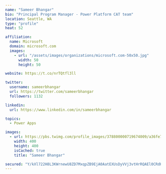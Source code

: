 ```yaml
---
name: "Sameer Bhangar"
bio: "Principal Program Manager - Power Platform CAT team"
location: Seattle, WA
type: "profile"
heat: 52

affiliation:
  name: Microsoft
  domain: microsoft.com
  images:
    - url: "/assets/images/organizations/microsoft.com-50x50.jpg"
      width: 50
      height: 50

website: https://t.co/nrTQtfl3ll

twitter:
  username: sameerbhangar
  url: https://twitter.com/sameerbhangar
  followers: 1132

linkedin:
  url: https://www.linkedin.com/in/sameerbhangar

topics:
  - Power Apps

images:
  - url: https://pbs.twimg.com/profile_images/378800000719674009/a36fe7ddfab1778b76e5793772e43798_400x400.jpeg
    width: 400
    height: 400
    isCached: true
    title: "Sameer Bhangar"

secured: "Y/kXl722H8L3KWrnewU8ZD7MxqpZB9EjA0AatEXUsDyVVj3vtHrRQAEl0CRdKN7U8r6iEZp1tcsGhOTW6LiHh5w6neertP9Xg85Qe1NClWh5X3RpNOGRwsLdZwTUehbmsZRzNMQnm+UdLXthaSjcYwwjS7t53aUgzKUi1sus0ihn1ifTfwsmhS6AdJ4AD+yaV7aTlw3kuGikmoO3Q00G77hMAd3otsgHV6Q7ZxsOF2rImFZ3y78q5UnGtuTw7VTUC4mYa11cSrHDYjAbCffAIQPG2HsyOOfixbYRVW0XYs2izWL1lHeM/2ET+oGKoYZ86g7gcyxSHSg1Fr5LebrmMhJHdzXMpIZ6gD/Qgpu9Lu/gO9BwBlcjeCgIaCH5MwowKhdS0+UCk2jU9z2zquPOEtmU+90wu1iccPaB2558YJ8=;6Jy8y2xLj3/LWEa8fQeVaA=="
---
```


